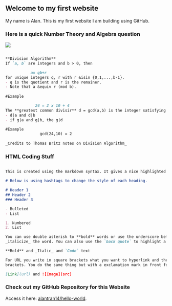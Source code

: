 ## Welcome to my first website

My name is Alan. This is my first website I am building using GitHub.

### Here is a quick Number Theory and Algebra question

<img src="https://render.githubusercontent.com/render/math?math=e^{i %2B\pi} =x%2B1">

```markdown

**Division Algorithm**
If `a, b` are integers and b > 0, then 

           a= qb+r
for unique integers q, r with r &isin {0,1,...,b-1}.
- q is the quotient and r is the remainer.
- Note that a &equiv r (mod b).
             
#Example

             24 = 2 x 10 + 4
The **greatest common divisir** d = gcd(a,b) is the integer satisfying
- d|a and d|b            
- if g|a and g|b, the g|d

#Example
               gcd(24,10) = 2
               
_Credits to Thomas Britz notes on Division Algorithm_
```                

### HTML Coding Stuff

```markdown

This is created using the markdown syntax. It gives a nice highlighted box to write in.

# Below is using hashtags to change the style of each heading.

# Header 1
## Header 2
### Header 3

- Bulleted
- List

1. Numbered
2. List

You can use double asterisk to **bold** words or use the underscore before and after for 
_italicize_ the word. You can also use the `back quote` to highlight a text in red.

**Bold** and _Italic_ and `Code` text

For URL you write in square brackets what you want to hyperlink and the url in parentheses/round 
brackets. You do the same thing but with a exclamation mark in front for images.

[Link](url) and ![Image](src)
```

### Check out my GitHub Repository for this Website

Access it here: [alantran14/hello-world](https://github.com/alantran14/hello-world).
